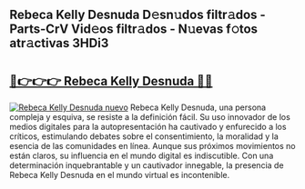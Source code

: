 ## Rebeca Kelly Desnuda D𝚎sn𝚞dos filtr𝚊dos - Parts-CrV Vid𝚎os filtr𝚊dos - N𝚞evas f𝚘tos atr𝚊ctivas 3HDi3

# <h2><a href="http://mbcfk8.tromn.icu/?c=Rebeca+Kelly+Desnuda">🔗👉👉👉 Rebeca Kelly Desnuda 🔗🔗</a></h2>

[![Rebeca Kelly Desnuda nuevo](https://i.imgur.com/pEAQMta.gif)](http://mbcfk8.tromn.icu/?c=Rebeca+Kelly+Desnuda)
Rebeca Kelly Desnuda, una persona compleja y esquiva, se resiste a la definición fácil. Su uso innovador de los medios digitales para la autopresentación ha cautivado y enfurecido a los críticos, estimulando debates sobre el consentimiento, la moralidad y la esencia de las comunidades en línea. Aunque sus próximos movimientos no están claros, su influencia en el mundo digital es indiscutible. Con una determinación inquebrantable y un cautivador innegable, la presencia de Rebeca Kelly Desnuda en el mundo virtual es incontenible.
